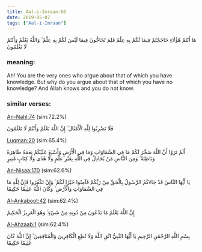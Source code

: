 ```yaml
---
title: Aal-i-Imraan:66
date: 2019-05-07
tags: ["Aal-i-Imraan"]
---
```

هَا أَنْتُمْ هَٰؤُلَاءِ حَاجَجْتُمْ فِيمَا لَكُمْ بِهِ عِلْمٌ فَلِمَ تُحَاجُّونَ فِيمَا لَيْسَ لَكُمْ بِهِ عِلْمٌ ۚ وَاللَّهُ يَعْلَمُ وَأَنْتُمْ لَا تَعْلَمُونَ
### meaning: 
Ah! You are the very ones who argue about that of which you have knowledge. But why do you argue about that of which you have no knowledge? And Allah knows and you do not know.
### similar verses: 

[An-Nahl:74](/16/74) (sim:72.2%)

فَلَا تَضْرِبُوا لِلَّهِ الْأَمْثَالَ ۚ إِنَّ اللَّهَ يَعْلَمُ وَأَنْتُمْ لَا تَعْلَمُونَ

[Luqman:20](/31/20) (sim:65.4%)

أَلَمْ تَرَوْا أَنَّ اللَّهَ سَخَّرَ لَكُمْ مَا فِي السَّمَاوَاتِ وَمَا فِي الْأَرْضِ وَأَسْبَغَ عَلَيْكُمْ نِعَمَهُ ظَاهِرَةً وَبَاطِنَةً ۗ وَمِنَ النَّاسِ مَنْ يُجَادِلُ فِي اللَّهِ بِغَيْرِ عِلْمٍ وَلَا هُدًى وَلَا كِتَابٍ مُنِيرٍ

[An-Nisaa:170](/4/170) (sim:62.6%)

يَا أَيُّهَا النَّاسُ قَدْ جَاءَكُمُ الرَّسُولُ بِالْحَقِّ مِنْ رَبِّكُمْ فَآمِنُوا خَيْرًا لَكُمْ ۚ وَإِنْ تَكْفُرُوا فَإِنَّ لِلَّهِ مَا فِي السَّمَاوَاتِ وَالْأَرْضِ ۚ وَكَانَ اللَّهُ عَلِيمًا حَكِيمًا

[Al-Ankaboot:42](/29/42) (sim:62.4%)

إِنَّ اللَّهَ يَعْلَمُ مَا يَدْعُونَ مِنْ دُونِهِ مِنْ شَيْءٍ ۚ وَهُوَ الْعَزِيزُ الْحَكِيمُ

[Al-Ahzaab:1](/33/1) (sim:62.4%)

بِسْمِ اللَّهِ الرَّحْمَٰنِ الرَّحِيمِ يَا أَيُّهَا النَّبِيُّ اتَّقِ اللَّهَ وَلَا تُطِعِ الْكَافِرِينَ وَالْمُنَافِقِينَ ۗ إِنَّ اللَّهَ كَانَ عَلِيمًا حَكِيمًا
